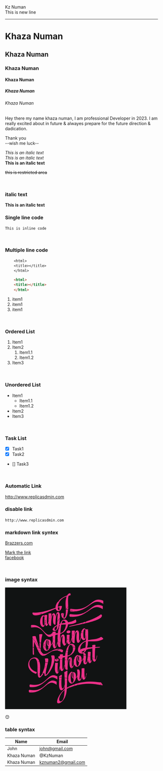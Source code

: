 <!--markdown tutorial-->

Kz Numan<br/>
This is new line

---
# Khaza Numan
## Khaza Numan
### Khaza Numan
#### Khaza Numan
##### Khaza Numan
###### Khaza Numan

<p>Hey there my name khaza numan, I am professional Developer in 2023. I am really excited about in future & alwayes prepare for the future direction & dadication.

Thank you   
--wish me luck--</p>
<i>This is an italic text</i>  
_This is an italic text_  
__This is an italic text__

~~this is restricted area~~

<br/>

### italic text
**This is an italic text**

### Single line code
`This is inline code`

<br/>

### Multiple line code
```
    <html>
    <title></title>
    </html>
```
```html
    <html>
    <title></title>
    </html>
```

<ol>
    <li>item1</li>
    <li>item1</li>
    <li>item1</li>
</ol>

<br/>

### Ordered List
1. Item1
2. Item2
    1. Item1.1
    2. Item1.2
3. Item3

<br/>

### Unordered List
- Item1
    - Item1.1
    - Item1.2
- Item2
- Item3

<br/>

### Task List
- [x] Task1
- [x] Task2
- [] Task3

<br/>

### Automatic Link
http://www.replicasdmin.com

### disable link
`http://www.replicasdmin.com`

### markdown link syntex
[Brazzers.com](http://www.youtube.com)

[Mark the link][Hello World]  
[facebook][facebooklink]


<!-- all link is here -->
[Hello World]: [https://www.youtube.com]
[facebooklink]: [https://www.facebook.com]

<br/>

### image syntax

<!-- ![image](image/Imnothn.webp) -->

<img src="./image/Imnothn.webp" width="400" title="I am nothing without you">  

😊
<br/>

### table syntax
| Name | Email |
| ------| ------|
| John | john@gmail.com |
| Khaza Numan | @KzNuman |
| Khaza Numan | kznuman2@gmail.com |

<br/>